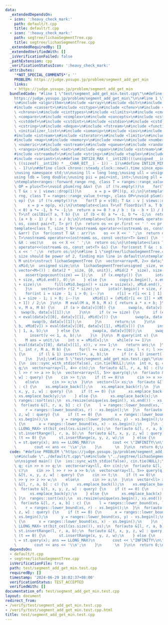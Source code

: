 ```yaml
---
data:
  _extendedDependsOn:
  - icon: ':heavy_check_mark:'
    path: default/t.cpp
    title: default/t.cpp
  - icon: ':heavy_check_mark:'
    path: segtree/lichaoSegmentTree.cpp
    title: segtree/lichaoSegmentTree.cpp
  _extendedRequiredBy: []
  _extendedVerifiedWith: []
  _isVerificationFailed: false
  _pathExtension: cpp
  _verificationStatusIcon: ':heavy_check_mark:'
  attributes:
    '*NOT_SPECIAL_COMMENTS*': ''
    PROBLEM: https://judge.yosupo.jp/problem/segment_add_get_min
    links:
    - https://judge.yosupo.jp/problem/segment_add_get_min
  bundledCode: "#line 1 \"test/segment_add_get_min.test.cpp\"\n#define PROBLEM \"\
    https://judge.yosupo.jp/problem/segment_add_get_min\"\n\n#line 1 \"default/t.cpp\"\
    \n#include <algorithm>\n#include <array>\n#include <bit>\n#include <bitset>\n\
    #include <cassert>\n#include <cctype>\n#include <cfenv>\n#include <cfloat>\n#include\
    \ <chrono>\n#include <cinttypes>\n#include <climits>\n#include <cmath>\n#include\
    \ <compare>\n#include <complex>\n#include <concepts>\n#include <cstdarg>\n#include\
    \ <cstddef>\n#include <cstdint>\n#include <cstdio>\n#include <cstdlib>\n#include\
    \ <cstring>\n#include <deque>\n#include <fstream>\n#include <functional>\n#include\
    \ <initializer_list>\n#include <iomanip>\n#include <ios>\n#include <iostream>\n\
    #include <istream>\n#include <iterator>\n#include <limits>\n#include <list>\n\
    #include <map>\n#include <memory>\n#include <new>\n#include <numbers>\n#include\
    \ <numeric>\n#include <ostream>\n#include <queue>\n#include <random>\n#include\
    \ <ranges>\n#include <set>\n#include <span>\n#include <sstream>\n#include <stack>\n\
    #include <streambuf>\n#include <string>\n#include <tuple>\n#include <type_traits>\n\
    #include <variant>\n\n#define INT128_MAX (__int128)(((unsigned __int128) 1 <<\
    \ ((sizeof(__int128) * __CHAR_BIT__) - 1)) - 1)\n#define INT128_MIN (-INT128_MAX\
    \ - 1)\n\n#define clock chrono::steady_clock::now().time_since_epoch().count()\n\
    \nusing namespace std;\n\nusing ll = long long;\nusing ull = unsigned long long;\n\
    using ldb = long double;\nusing pii = pair<int, int>;\nusing pll = pair<ll, ll>;\n\
    \ntemplate<ranges::forward_range rng, class T = ranges::range_value_t<rng>, class\
    \ OP = plus<T>>\nvoid pSum(rng &&v) {\n  if (!v.empty())\n    for(T p = v[0];\
    \ T &x : v | views::drop(1))\n      x = p = OP()(p, x);\n}\ntemplate<ranges::forward_range\
    \ rng, class T = ranges::range_value_t<rng>, class OP>\nvoid pSum(rng &&v, OP\
    \ op) {\n  if (!v.empty())\n    for(T p = v[0]; T &x : v | views::drop(1))\n \
    \     x = p = op(p, x);\n}\ntemplate<class T>\nT floorDiv(T a, T b) {\n  if (b\
    \ < 0) a *= -1, b *= -1;\n  return a >= 0 ? a / b : (a - b + 1) / b;\n}\ntemplate<class\
    \ T>\nT ceilDiv(T a, T b) {\n  if (b < 0) a *= -1, b *= -1;\n  return a >= 0 ?\
    \ (a + b - 1) / b : a / b;\n}\ntemplate<class T>\nostream& operator<<(ostream&\
    \ os, const pair<T, T> pr) {\n  return os << pr.first << ' ' << pr.second;\n}\n\
    template<class T, size_t N>\nostream& operator<<(ostream& os, const array<T, N>\
    \ &arr) {\n  for(const T &X : arr)\n    os << X << ' ';\n  return os;\n}\ntemplate<class\
    \ T>\nostream& operator<<(ostream& os, const vector<T> &vec) {\n  for(const T\
    \ &X : vec)\n    os << X << ' ';\n  return os;\n}\ntemplate<class T>\nostream&\
    \ operator<<(ostream& os, const set<T> &s) {\n  for(const T &x : s)\n    os <<\
    \ x << ' ';\n  return os;\n}\n#line 1 \"segtree/lichaoSegmentTree.cpp\"\n//note:\
    \ size should be power of 2, finding min line in default\n\ntemplate<class M,\
    \ M unit>\nstruct lichaoSegmentTree {\n  vector<array<M, 2>> data;\n  vector<M>\
    \ xMid;\n  unsigned size;\n\n  lichaoSegmentTree(unsigned _size, vector<M> x =\
    \ vector<M>()) : data(2 * _size, {0, unit}), xMid(2 * _size), size(_size) {\n\
    \    assert(popcount(size) == 1);\n    if (x.empty()) {\n      iota(xMid.begin()\
    \ + size, xMid.end(), 0);\n    } else {\n      copy(x.begin(), x.end(), xMid.begin()\
    \ + size);\n      fill(xMid.begin() + size + ssize(x), xMid.end(), x.back());\n\
    \    }\n    vector<int> r(2 * size);\n    iota(r.begin() + size, r.end(), size);\n\
    \    for(int i = size - 1; i > 0; i--)\n      r[i] = r[i << 1 | 1];\n    for(int\
    \ i = size - 1; i > 0; i--)\n      xMid[i] = (xMid[r[i << 1]] + xMid[r[i << 1]\
    \ + 1]) / 2;\n  }\n\n  M eval(M a, M b, M x) { return a * x + b; }\n\n  void insert(int\
    \ v, M a, M b) {\n    if (a > data[v][0]) {\n      swap(a, data[v][0]);\n    \
    \  swap(b, data[v][1]);\n    }\n\n    if (v >= size) {\n      if (eval(a, b, xMid[v])\
    \ < eval(data[v][0], data[v][1], xMid[v])) {\n        swap(a, data[v][0]);\n \
    \       swap(b, data[v][1]);\n      }\n      return;\n    }\n\n    if (eval(a,\
    \ b, xMid[v]) > eval(data[v][0], data[v][1], xMid[v])) {\n      insert(v << 1\
    \ | 1, a, b);\n    } else {\n      swap(a, data[v][0]);\n      swap(b, data[v][1]);\n\
    \      insert(v << 1, a, b);\n    }\n  }\n\n  M query(int v) {\n    v += size;\n\
    \    M ans = unit;\n    int x = xMid[v];\n    while(v >= 1)\n      ans = min(ans,\
    \ eval(data[v][0], data[v][1], x)), v >>= 1;\n    return ans;\n  }\n\n  void insertRange(int\
    \ l, int r, M a, M b) {\n    for(l += size, r += size; l < r; l >>= 1, r >>= 1)\
    \ {\n      if (l & 1) insert(l++, a, b);\n      if (r & 1) insert(--r, a, b);\n\
    \    }\n  }\n};\n#line 5 \"test/segment_add_get_min.test.cpp\"\n\nsigned main()\
    \ {\n  ios::sync_with_stdio(false), cin.tie(NULL);\n\n  int n, q; cin >> n >>\
    \ q;\n  vector<array<ll, 4>> c(n);\n  for(auto &[l, r, a, b] : c)\n    cin >>\
    \ l >> r >> a >> b;\n  vector<array<ll, 5>> query(q);\n  for(auto &[t, x, y, z,\
    \ w] : query) {\n    cin >> t;\n    if (t == 0)\n      cin >> x >> y >> z >> w;\n\
    \    else\n      cin >> x;\n  }\n\n  vector<ll> xs;\n  for(auto &[l, r, a, b]\
    \ : c) {\n    xs.emplace_back(l);\n    xs.emplace_back(r);\n  }\n  for(auto &[t,\
    \ x, y, z, w] : query) {\n    if (t == 0) {\n      xs.emplace_back(x);\n     \
    \ xs.emplace_back(y);\n    } else {\n      xs.emplace_back(x);\n    }\n  }\n \
    \ ranges::sort(xs);\n  xs.resize(unique(xs.begin(), xs.end()) - xs.begin());\n\
    \  for(auto &[l, r, a, b] : c) {\n    l = ranges::lower_bound(xs, l) - xs.begin();\n\
    \    r = ranges::lower_bound(xs, r) - xs.begin();\n  }\n  for(auto &[t, x, y,\
    \ z, w] : query) {\n    if (t == 0) {\n      x = ranges::lower_bound(xs, x) -\
    \ xs.begin();\n      y = ranges::lower_bound(xs, y) - xs.begin();\n    } else\
    \ {\n      x = ranges::lower_bound(xs, x) - xs.begin();\n    }\n  }\n\n  lichaoSegmentTree<ll,\
    \ LLONG_MAX> st(bit_ceil(xs.size()), xs);\n  for(auto &[l, r, a, b] : c)\n   \
    \ st.insertRange(l, r, a, b);\n  for(auto &[t, x, y, z, w] : query) {\n    if\
    \ (t == 0) {\n      st.insertRange(x, y, z, w);\n    } else {\n      if (ll ans\
    \ = st.query(x); ans == LLONG_MAX)\n        cout << \"INFINITY\\n\";\n      else\n\
    \        cout << ans << '\\n';\n    }\n      \n  }\n\n  return 0;\n}\n"
  code: "#define PROBLEM \"https://judge.yosupo.jp/problem/segment_add_get_min\"\n\
    \n#include \"../default/t.cpp\"\n#include \"../segtree/lichaoSegmentTree.cpp\"\
    \n\nsigned main() {\n  ios::sync_with_stdio(false), cin.tie(NULL);\n\n  int n,\
    \ q; cin >> n >> q;\n  vector<array<ll, 4>> c(n);\n  for(auto &[l, r, a, b] :\
    \ c)\n    cin >> l >> r >> a >> b;\n  vector<array<ll, 5>> query(q);\n  for(auto\
    \ &[t, x, y, z, w] : query) {\n    cin >> t;\n    if (t == 0)\n      cin >> x\
    \ >> y >> z >> w;\n    else\n      cin >> x;\n  }\n\n  vector<ll> xs;\n  for(auto\
    \ &[l, r, a, b] : c) {\n    xs.emplace_back(l);\n    xs.emplace_back(r);\n  }\n\
    \  for(auto &[t, x, y, z, w] : query) {\n    if (t == 0) {\n      xs.emplace_back(x);\n\
    \      xs.emplace_back(y);\n    } else {\n      xs.emplace_back(x);\n    }\n \
    \ }\n  ranges::sort(xs);\n  xs.resize(unique(xs.begin(), xs.end()) - xs.begin());\n\
    \  for(auto &[l, r, a, b] : c) {\n    l = ranges::lower_bound(xs, l) - xs.begin();\n\
    \    r = ranges::lower_bound(xs, r) - xs.begin();\n  }\n  for(auto &[t, x, y,\
    \ z, w] : query) {\n    if (t == 0) {\n      x = ranges::lower_bound(xs, x) -\
    \ xs.begin();\n      y = ranges::lower_bound(xs, y) - xs.begin();\n    } else\
    \ {\n      x = ranges::lower_bound(xs, x) - xs.begin();\n    }\n  }\n\n  lichaoSegmentTree<ll,\
    \ LLONG_MAX> st(bit_ceil(xs.size()), xs);\n  for(auto &[l, r, a, b] : c)\n   \
    \ st.insertRange(l, r, a, b);\n  for(auto &[t, x, y, z, w] : query) {\n    if\
    \ (t == 0) {\n      st.insertRange(x, y, z, w);\n    } else {\n      if (ll ans\
    \ = st.query(x); ans == LLONG_MAX)\n        cout << \"INFINITY\\n\";\n      else\n\
    \        cout << ans << '\\n';\n    }\n      \n  }\n\n  return 0;\n}\n"
  dependsOn:
  - default/t.cpp
  - segtree/lichaoSegmentTree.cpp
  isVerificationFile: true
  path: test/segment_add_get_min.test.cpp
  requiredBy: []
  timestamp: '2024-06-29 18:02:37+08:00'
  verificationStatus: TEST_ACCEPTED
  verifiedWith: []
documentation_of: test/segment_add_get_min.test.cpp
layout: document
redirect_from:
- /verify/test/segment_add_get_min.test.cpp
- /verify/test/segment_add_get_min.test.cpp.html
title: test/segment_add_get_min.test.cpp
---
```

